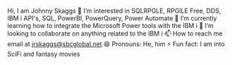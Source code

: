 Hi, I am Johnny Skaggs
👀 I’m interested in SQLRPGLE, RPGILE Free, DDS, IBM i API's, SQL, PowerBI, PowerQuery, Power Automate
🌱 I’m currently learning how to integrate the Microsoft Power tools with the IBM i
💞️ I’m looking to collaborate on anything related to the IBM i
📫 How to reach me email at jrskaggs@sbcglobal.net
😄 Pronouns: He, him
⚡ Fun fact: I am into SciFi and fantasy movies

<!---
JRSkaggs/JRSkaggs is a ✨ special ✨ repository because its `README.md` (this file) appears on your GitHub profile.
You can click the Preview link to take a look at your changes.
--->
